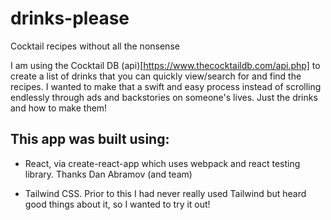# drinks-please

Cocktail recipes without all the nonsense

I am using the Cocktail DB (api)[https://www.thecocktaildb.com/api.php] to create a list of drinks that you can quickly view/search for and find the recipes. I wanted to make that a swift and easy process instead of scrolling endlessly through ads and backstories on someone's lives. Just the drinks and how to make them!

## This app was built using:

- React, via create-react-app which uses webpack and react testing library. Thanks Dan Abramov (and team)

- Tailwind CSS. Prior to this I had never really used Tailwind but heard good things about it, so I wanted to try it out!
